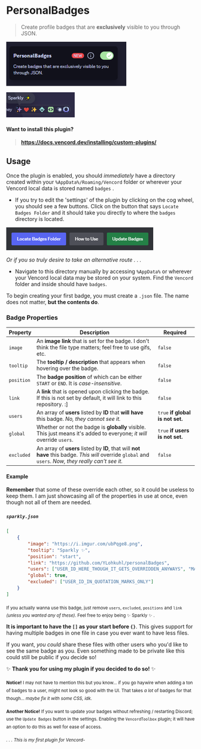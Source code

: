 # PersonalBadges

> Create profile badges that are **exclusively** visible to you through JSON.

![Settings](github/images/settings.png)

![Preview](github/images/preview.png)

#### Want to install this plugin?
> **https://docs.vencord.dev/installing/custom-plugins/**

## Usage

Once the plugin is enabled, you should *immediately* have a directory created within your `%AppData%/Roaming/Vencord` folder or wherever your Vencord local data is stored named `badges` .

- If you try to edit the 'settings' of the plugin by clicking on the cog wheel, you should see a few buttons. Click on the button that says `Locate Badges Folder` and it should take you directly to where the `badges` directory is located.

![Buttons](github/images/buttons.png)

*Or if you so truly desire to take an alternative route . . .*

- Navigate to this directory manually by accessing `%AppData%` or wherever your Vencord local data may be stored on your system. Find the `Vencord` folder and inside should have `badges`.

To begin creating your first badge, you must create a `.json` file. The name does not matter, **but the contents do**.

### Badge Properties

| Property | Description | Required |
| --- | --- | --- |
| `image` | An **image link** that is set for the badge. I don't think the file type matters; feel free to use gifs, etc. | `false` |
| `tooltip` | The **tooltip / description** that appears when hovering over the badge. | `false` |
| `position` | The **badge position** of which can be either `START` or `END`. It is *case-insensitive*. | `false` |
| `link` | A **link** that is opened upon clicking the badge. If this is not set by default, it will link to this repository. :] | `false` |
| `users` | An array of **users** listed by **ID** that **will have** this badge. *No, they cannot see it.* | `true` **if global is not set.**|
| `global` | Whether or not the badge is **globally** visible. This just means it's added to everyone; *it will* override `users`. | `true` **if users is not set.** |
| `excluded` | An array of **users** listed by **ID**, that will **not have** this badge. *This will* override `global` and `users`. *Now, they really can't see it.* | `false` |

#### Example

**Remember** that some of these override each other, so it could be useless to keep them. I am just showcasing all of the properties in use at once, even though not all of them are needed.

##### `sparkly.json`
```json
[
    {
        "image": "https://i.imgur.com/ubPqge8.png",
        "tooltip": "Sparkly ✨",
        "position": "start",
        "link": "https://github.com/YLohkuhl/personalBadges",
        "users": ["USER_ID_HERE_THOUGH_IT_GETS_OVERRIDDEN_ANYWAYS", "MAYBE_ANOTHER_ONE"],
        "global": true,
        "excluded": ["USER_ID_IN_QUOTATION_MARKS_ONLY"]
    }
]
```

<sub>If you actually wanna use this badge, just remove `users`, `excluded`, `positions` and `link` *(unless you wanted any of these)*. Feel free to enjoy being ✨ Sparkly ✨ .</sub>

**It is important to have the `[]` as your start before `{}`**. This gives support for having multiple badges in one file in case you ever want to have less files.

If you want, *you could* share these files with other users who you'd like to see the same badge as you. Even something made to be private like this could still be public if you decide so!

✨ **Thank you for using my plugin if you decided to do so!** ✨

<sub>**Notice!** I may not have to mention this but you know... if you go haywire when adding a ton of badges to a user, might not look so good with the UI. That takes *a lot* of badges for that though... *maybe fix it with some CSS, idk*.</sub>

<sub>**Another Notice!** If you want to update your badges without refreshing / restarting Discord; use the `Update Badges` button in the settings. Enabling the `VencordToolbox` plugin; it will have an option to do this as well for ease of access.</sub>

<sub><i>. . . This is my first plugin for Vencord-</i></sub>
